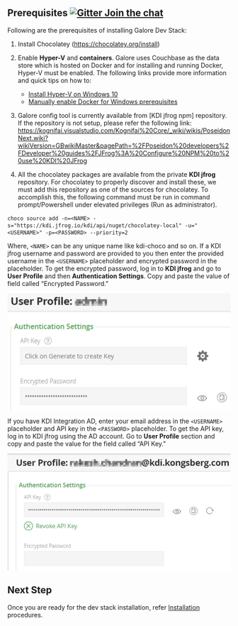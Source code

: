 ## Prerequisites [![Gitter Join the chat](https://badges.gitter.im/Join%20Chat.svg)](https://gitter.im/kognifai/Lobby)

Following are the prerequisites of installing Galore Dev Stack:
1.  Install Chocolatey (https://chocolatey.org/install)
2.	Enable **Hyper-V** and **containers**. 
    Galore uses Couchbase as the data store which is hosted on Docker and for installing and running Docker, Hyper-V must be enabled. 
    The following links provide more information and quick tips on how to:
     -  [Install Hyper-V on Windows 10](https://docs.microsoft.com/en-us/virtualization/hyper-v-on-windows/quick-start/enable-hyper-v)
     -  [Manually enable Docker for Windows prerequisites](https://success.docker.com/article/manually-enable-docker-for-windows-prerequisites)
3.	Galore config tool is currently available from [KDI jfrog npm] repository. If the repository is not setup, please refer the following link:
https://kognifai.visualstudio.com/Kognifai%20Core/_wiki/wikis/PoseidonNext.wiki?wikiVersion=GBwikiMaster&pagePath=%2FPoseidon%20developers%2FDeveloper%20guides%2FJFrog%3A%20Configure%20NPM%20to%20use%20KDI%20JFrog

4.	All the chocolatey packages are available from the private **KDI jfrog** repository. 
For chocolatey to properly discover and install these, we must add this repository as one of the sources for chocolatey. 
To accomplish this, the following command must be run in command prompt/Powershell under elevated privileges (Run as administrator).
```
choco source add -n=<NAME> -s="https://kdi.jfrog.io/kdi/api/nuget/chocolatey-local" -u="<USERNAME>" -p=<PASSWORD> --priority=2
```
Where, ```<NAME>``` can be any unique name like kdi-choco and so on.
If a KDI jfrog username and password are provided to you then enter the provided username in the ```<USERNAME>``` placeholder and encrypted password in the <PASSWORD> placeholder. 
To get the encrypted password, log in to **KDI jfrog** and go to **User Profile** and then **Authentication Settings**. 
Copy and paste the value of field called “Encrypted Password."

![](Images/2018-06-21%2018_53_06-kdi.png)

If you have KDI Integration AD, enter your email address in the ```<USERNAME>``` placeholder and API key in the ```<PASSWORD>```  placeholder. 
To get the API key, log in to KDI jfrog using the AD account. 
Go to **User Profile** section and copy and paste the value for the field called “API Key."

![](Images/2018-06-22%2017_19_05-kdi.png)

## Next Step

Once you are ready for the dev stack installation, refer [Installation](Installation.md) procedures.
